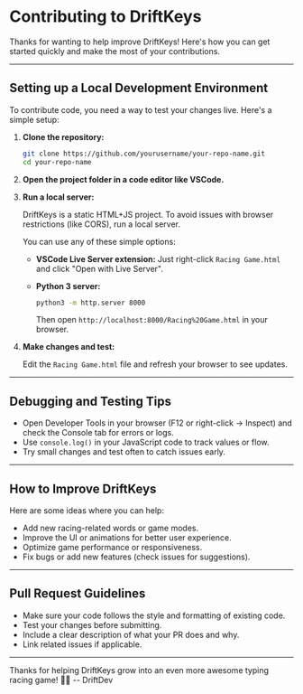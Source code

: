 
# Contributing to DriftKeys

Thanks for wanting to help improve DriftKeys! Here's how you can get started quickly and make the most of your contributions.

---

## Setting up a Local Development Environment

To contribute code, you need a way to test your changes live. Here's a simple setup:

1. **Clone the repository:**

   ```bash
   git clone https://github.com/yourusername/your-repo-name.git
   cd your-repo-name

2. **Open the project folder in a code editor like VSCode.**

3. **Run a local server:**

   DriftKeys is a static HTML+JS project. To avoid issues with browser restrictions (like CORS), run a local server.

   You can use any of these simple options:

   * **VSCode Live Server extension:**
     Just right-click `Racing Game.html` and click "Open with Live Server".

   * **Python 3 server:**

     ```bash
     python3 -m http.server 8000
     ```

     Then open `http://localhost:8000/Racing%20Game.html` in your browser.

4. **Make changes and test:**

   Edit the `Racing Game.html` file and refresh your browser to see updates.

---

## Debugging and Testing Tips

* Open Developer Tools in your browser (F12 or right-click → Inspect) and check the Console tab for errors or logs.
* Use `console.log()` in your JavaScript code to track values or flow.
* Try small changes and test often to catch issues early.

---

## How to Improve DriftKeys

Here are some ideas where you can help:

* Add new racing-related words or game modes.
* Improve the UI or animations for better user experience.
* Optimize game performance or responsiveness.
* Fix bugs or add new features (check issues for suggestions).

---

## Pull Request Guidelines

* Make sure your code follows the style and formatting of existing code.
* Test your changes before submitting.
* Include a clear description of what your PR does and why.
* Link related issues if applicable.

---

Thanks for helping DriftKeys grow into an even more awesome typing racing game! 🚗💨
-- DriftDev
